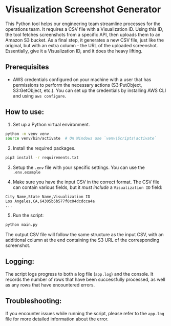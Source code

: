 # Visualization Screenshot Generator

This Python tool helps our engineering team streamline processes for the operations team. It requires a CSV file with a Visualization ID. Using this ID, the tool fetches screenshots from a specific API, then uploads them to an Amazon S3 bucket. As a final step, it generates a new CSV file, just like the original, but with an extra column - the URL of the uploaded screenshot. Essentially, give it a Visualization ID, and it does the heavy lifting.

## Prerequisites

- AWS credentials configured on your machine with a user that has permissions to perform the necessary actions (S3:PutObject, S3:GetObject, etc.). You can set up the credentials by installing AWS CLI and using `aws configure`.

## How to use:

1. Set up a Python virtual environment.

```sh
python -m venv venv
source venv/bin/activate  # On Windows use `venv\Scripts\activate`
```

2. Install the required packages.

```sh
pip3 install -r requirements.txt
```

3. Setup the `.env` file with your specific settings. You can use the `.env.example`

4. Make sure you have the input CSV in the correct format. The CSV file can contain various fields, but it _must include_ a `Visualization ID` field:

```csv
City Name,State Name,Visualization ID
Los Angeles,CA,64305b5b577f0c04dcdcca4a
...
```

5. Run the script:

```sh
python main.py
```

The output CSV file will follow the same structure as the input CSV, with an additional column at the end containing the S3 URL of the corresponding screenshot.

## Logging:

The script logs progress to both a log file (`app.log`) and the console. It records the number of rows that have been successfully processed, as well as any rows that have encountered errors.

## Troubleshooting:

If you encounter issues while running the script, please refer to the `app.log` file for more detailed information about the error.
